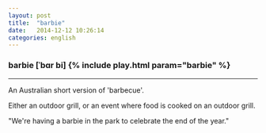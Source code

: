 ```yaml
---
layout: post
title:  "barbie"
date:   2014-12-12 10:26:14 
categories: english
---
```

### barbie [ˈbɑr bi] {% include play.html param="barbie" %}
-----------
An Australian short version of 'barbecue'.

Either an outdoor grill, or an event where food is cooked on an outdoor grill.

"We're having a barbie in the park to celebrate the end of the year."